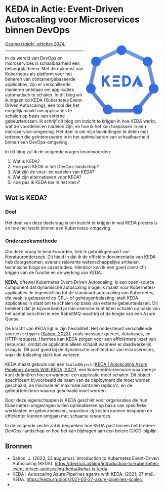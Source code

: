 # KEDA in Actie: Event-Driven Autoscaling voor Microservices binnen DevOps

<img src="plaatjes/keda.png" width="250" align="right" alt="mdbook logo om weg te halen" title="maar vergeet de alt tekst niet">

*[Osama Halabi, oktober 2024.](https://github.com/hanaim-devops/devops-blog-oshalabi)*
<hr/>

In de wereld van DevOps en microservices is schaalbaarheid een belangrijk thema. Met de opkomst van Kubernetes als platform voor het beheren van containergebaseerde applicaties, zijn er verschillende manieren ontstaan om applicaties automatisch te schalen. In dit blog wil ik ingaan op KEDA (Kubernetes Event-Driven Autoscaling), een tool die het mogelijk maakt om applicaties te schalen op basis van externe gebeurtenissen. Ik schrijf dit blog om inzicht te krijgen in hoe KEDA werkt, wat de voordelen en nadelen zijn, en hoe ik het kan toepassen in een microservice-omgeving. Het doel is om mijn bevindingen te delen met iedereen die geïnteresseerd is in het optimaliseren van schaalbaarheid binnen een DevOps-omgeving.

In dit blog zal ik de volgende vragen beantwoorden:

1. Wat is KEDA?
2. Hoe past KEDA in het DevOps-landschap?
3. Wat zijn de voor- en nadelen van KEDA?
4. Wat zijn alternatieven voor KEDA?
5. Hoe pas ik KEDA toe in het klein?

## Wat is KEDA?

### Doel

Het doel van deze deelvraag is om inzicht te krijgen in wat KEDA precies is en hoe het werkt binnen een Kubernetes-omgeving.

### Onderzoeksmethode

Om deze vraag te beantwoorden, heb ik gebruikgemaakt van literatuuronderzoek. Dit hield in dat ik de officiële documentatie van KEDA heb doorgenomen, evenals relevante wetenschappelijke artikelen, technische blogs en casestudies. Hierdoor kon ik een goed overzicht krijgen van de functie en de werking van KEDA.

**KEDA,** oftewel Kubernetes Event-Driven Autoscaling, is een open-source component dat dynamische autoscaling mogelijk maakt voor Kubernetes-applicaties. In tegenstelling tot de standaard autoscaling van Kubernetes, die vaak is gebaseerd op CPU- of geheugenbelasting, stelt KEDA applicaties in staat om te schalen op basis van externe gebeurtenissen. Dit betekent dat je bijvoorbeeld je microservice kunt laten schalen op basis van het aantal berichten in een RabbitMQ-wachtrij of de lengte van een Azure Queue.

De kracht van KEDA ligt in zijn flexibiliteit. Het ondersteunt verschillende soorten `triggers` ([Sahoo, 2023](https://devtron.ai/blog/introduction-to-kubernetes-event-driven-autoscaling-keda/#what-is-keda)), zoals message queues, databases, en HTTP-requests. Hiermee kan KEDA zorgen voor een efficiëntere inzet van resources, omdat de applicatie alleen schaalt wanneer er daadwerkelijk vraag is. Dit past goed bij de dynamische architectuur van microservices, waar de belasting sterk kan variëren.

KEDA maakt gebruik van een `ScaledObject` ([KEDA | Autoscaling Azure Pipelines Agents With KEDA, 2021](https://keda.sh/blog/2021-05-27-azure-pipelines-scaler/)), een Kubernetes-resource waarmee je kunt definiëren hoe en wanneer een applicatie moet schalen. Dit object specificeert bijvoorbeeld de naam van de deployment die moet worden geschaald, de minimale en maximale aantallen replica's, en de gebeurtenisbron waarop geschaald moet worden.

Door deze eigenschappen is KEDA geschikt voor organisaties die hun Kubernetes-omgevingen willen optimaliseren op basis van specifieke werklasten en gebeurtenissen, waardoor zij kosten kunnen besparen en efficiënter kunnen omgaan met schaarse resources.

In de volgende sectie zal ik bespreken hoe KEDA past binnen het bredere DevOps-landschap en hoe het kan bijdragen aan een betere CI/CD-pijplijn.


## Bronnen

- Sahoo, J. (2023, 23 augustus). Introduction to Kubernetes Event-Driven Autoscaling (KEDA). https://devtron.ai/blog/introduction-to-kubernetes-event-driven-autoscaling-keda/#what-is-keda
- KEDA | Autoscaling Azure Pipelines agents with KEDA. (2021, 27 mei). KEDA. https://keda.sh/blog/2021-05-27-azure-pipelines-scaler/
- 